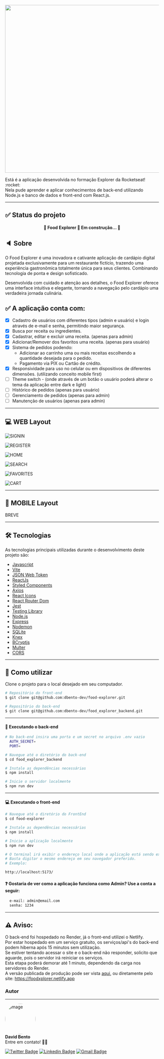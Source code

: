 <p align="center">
  <img width="550"  src="https://github.com/dbento-dev/assets/blob/main/foodexplorer/logo.png">
</p>

<p>Está é a aplicação desenvolvida no formação Explorer da Rocketseat! :rocket:
<br>
Nela pude aprender e aplicar conhecimentos de back-end utilizando Node.js e banco de dados e front-end com React.js.
</p>

---

## :white_check_mark: Status do projeto

<h4 align="center"> 
	🚧  Food Explorer 🚀 Em construção...  🚧
</h4>

## :speaker: Sobre

O Food Explorer é uma inovadora e cativante aplicação de cardápio digital projetada exclusivamente para um restaurante fictício, trazendo uma experiência gastronômica totalmente única para seus clientes. Combinando tecnologia de ponta e design sofisticado.

Desenvolvida com cuidado e atenção aos detalhes, o Food Explorer oferece uma interface intuitiva e elegante, tornando a navegação pelo cardápio uma verdadeira jornada culinária.

## :white_check_mark: A aplicação conta com:

- [x] Cadastro de usuários com diferentes tipos (admin e usuário) e login através de e-mail e senha, permitindo maior segurança.
- [x] Busca por receita ou ingredientes.
- [x] Cadastrar, editar e excluir uma receita. (apenas para admin)
- [x] Adicionar/Remover dos favoritos uma receita. (apenas para usuário)
- [x] Sistema de pedidos podendo:
  - Adicionar ao carrinho uma ou mais receitas escolhendo a quantidade desejada para o pedido.
  - Pagamento via PIX ou Cartão de crédito.
- [x] Responsividade para uso no celular ou em dispositivos de diferentes dimensões. (utilizando conceito mobile first)
- [ ] Theme switch - (onde através de um botão o usuário poderá alterar o tema da aplicação entre dark e light)
- [ ] Histórico de pedidos (apenas para usuário)
- [ ] Gerenciamento de pedidos (apenas para admin)
- [ ] Manutenção de usuários (apenas para admin)

---

## :computer: WEB Layout

![SIGNIN](https://github.com/dbento-dev/assets/blob/main/foodexplorer/signin.png)

![REGISTER](https://github.com/dbento-dev/assets/blob/main/foodexplorer/register.png)

![HOME](https://github.com/dbento-dev/assets/blob/main/foodexplorer/home.png)

![SEARCH](https://github.com/dbento-dev/assets/blob/main/foodexplorer/search.png)

![FAVORITES](https://github.com/dbento-dev/assets/blob/main/foodexplorer/favorites.png)

![CART](https://github.com/dbento-dev/assets/blob/main/foodexplorer/cart.png)

---

## :iphone: MOBILE Layout

BREVE

---

## 🛠 Tecnologias

As tecnologias principais utilizadas durante o desenvolvimento deste projeto são:

- [Javascript](https://developer.mozilla.org/pt-BR/docs/Web/JavaScript)
- [Vite](https://vitejs.dev/)
- [JSON Web Token](https://www.npmjs.com/package/jsonwebtoken)
- [ReactJs](https://reactjs.org)
- [Styled Components](https://styled-components.com/)
- [Axios](https://www.npmjs.com/package/axios)
- [React Icons](https://react-icons.github.io/react-icons/)
- [React Router Dom](https://react-icons.github.io/react-icons/)
- [Jest](https://jestjs.io)
- [Testing Library](https://testing-library.com)
- [Node.js](https://nodejs.org/en/)
- [Express](https://expressjs.com)
- [Nodemon](https://nodemon.io/)
- [SQLite](https://www.sqlite.org/index.html)
- [Knex](https://knexjs.org/)
- [BCryptjs](https://www.npmjs.com/package/bcryptjs)
- [Multer](https://www.npmjs.com/package/multer)
- [CORS](https://www.npmjs.com/package/cors)

---

## :running: Como utilizar

Clone o projeto para o local desejado em seu computador.

```bash
# Repositório do front-end
$ git clone git@github.com:dbento-dev/food-explorer.git

# Repositório do back-end
$ git clone git@github.com:dbento-dev/food_explorer_backend.git
```

---

#### 🎲 Executando o back-end

```bash
# No back-end insira uma porta e um secret no arquivo .env vazio
  AUTH_SECRET=
  PORT=

# Navegue até o diretório do back-end
$ cd food_explorer_backend

# Instale as dependências necessárias
$ npm install

# Inicie o servidor localmente
$ npm run dev
```

---

#### 💻 Executando o front-end

```bash
# Navegue até o diretório do FrontEnd
$ cd food-explorer

# Instale as dependências necessárias
$ npm install

# Inicie a aplicação localmente
$ npm run dev

# O terminal irá exibir o endereço local onde a aplicação está sendo executada.
# Basta digitar o mesmo endereço em seu navegador preferido.
# Exemplo:

http://localhost:5173/
```

#### :question: Gostaria de ver como a aplicação funciona como Admin? Use a conta a seguir:

```bash
  e-mail: admin@email.com
  senha: 1234
```

---

## :warning: **Aviso:**

O back-end foi hospedado no Render, já o front-end utilizei o Netlify.<br>
Por estar hospedado em um serviço gratuito, os serviços/api's do back-end podem hiberna após 15 minutos sem utilização.<br>
Se estiver tentando acessar o site e o back-end não responder, solicito que aguarde, pois o servidor irá reiniciar os serviços.<br>
Esta etapa poderá demorar até 1 minuto, dependendo da carga nos servidores do Render.<br>
A versão publicada de produção pode ser vista [aqui](https://foodxplorer.netlify.app), ou diretamente pelo site: https://foodxplorer.netlify.app

### Autor

---

<img src="https://github.com/dbento-dev.png" style="width: 100px; border-radius: 50%"  alt="image"/>
<br>
<b>David Bento</b>
<br>
Entre em contato! 👋🏽

[![Twitter Badge](https://img.shields.io/badge/-@dbentodev-1ca0f1?style=flat-square&labelColor=1ca0f1&logo=twitter&logoColor=white&link=https://twitter.com/dbentodev)](https://twitter.com/dbentodev)
[![Linkedin Badge](https://img.shields.io/badge/-David-blue?style=flat-square&logo=Linkedin&logoColor=white&link=https://www.linkedin.com/in/david-bento/)](https://www.linkedin.com/in/david-bento/)
[![Gmail Badge](https://img.shields.io/badge/-dbento26@gmail.com-c14438?style=flat-square&logo=Gmail&logoColor=white&link=mailto:dbento26@gmail.com)](mailto:dbento26@gmail.com)
